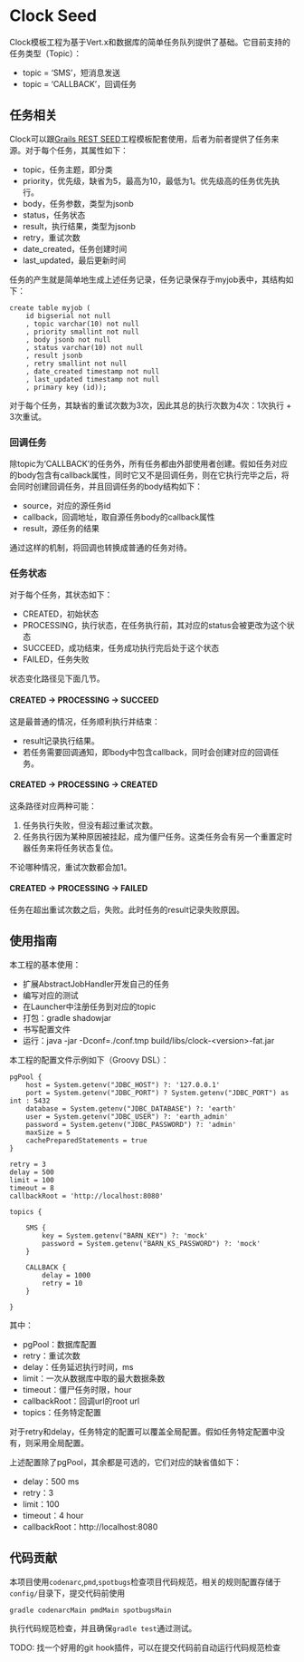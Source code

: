 # Clock Seed

Clock模板工程为基于Vert.x和数据库的简单任务队列提供了基础。它目前支持的任务类型（Topic）：
- topic = ‘SMS’，短消息发送
- topic = ‘CALLBACK’，回调任务

## 任务相关

Clock可以跟[Grails REST SEED](https://github.com/DTeam-Top/grails-rest-seed)工程模板配套使用，后者为前者提供了任务来源。对于每个任务，其属性如下：
- topic，任务主题，即分类
- priority，优先级，缺省为5，最高为10，最低为1。优先级高的任务优先执行。
- body，任务参数，类型为jsonb
- status，任务状态
- result，执行结果，类型为jsonb
- retry，重试次数
- date_created，任务创建时间
- last_updated，最后更新时间

任务的产生就是简单地生成上述任务记录，任务记录保存于myjob表中，其结构如下：

~~~
create table myjob (
    id bigserial not null
    , topic varchar(10) not null
    , priority smallint not null
    , body jsonb not null
    , status varchar(10) not null
    , result jsonb
    , retry smallint not null
    , date_created timestamp not null
    , last_updated timestamp not null
    , primary key (id));
~~~

对于每个任务，其缺省的重试次数为3次，因此其总的执行次数为4次：1次执行 + 3次重试。

### 回调任务

除topic为‘CALLBACK’的任务外，所有任务都由外部使用者创建。假如任务对应的body包含有callback属性，同时它又不是回调任务，则在它执行完毕之后，将会同时创建回调任务，并且回调任务的body结构如下：
- source，对应的源任务id
- callback，回调地址，取自源任务body的callback属性
- result，源任务的结果

通过这样的机制，将回调也转换成普通的任务对待。

### 任务状态

对于每个任务，其状态如下：
- CREATED，初始状态
- PROCESSING，执行状态，在任务执行前，其对应的status会被更改为这个状态
- SUCCEED，成功结束，任务成功执行完后处于这个状态
- FAILED，任务失败

状态变化路径见下面几节。

#### CREATED -> PROCESSING -> SUCCEED

这是最普通的情况，任务顺利执行并结束：
- result记录执行结果。
- 若任务需要回调通知，即body中包含callback，同时会创建对应的回调任务。

#### CREATED -> PROCESSING -> CREATED

这条路径对应两种可能：
1. 任务执行失败，但没有超过重试次数。
1. 任务执行因为某种原因被挂起，成为僵尸任务。这类任务会有另一个重置定时器任务来将任务状态复位。

不论哪种情况，重试次数都会加1。

#### CREATED -> PROCESSING -> FAILED

任务在超出重试次数之后，失败。此时任务的result记录失败原因。

## 使用指南

本工程的基本使用：
- 扩展AbstractJobHandler开发自己的任务
- 编写对应的测试
- 在Launcher中注册任务到对应的topic
- 打包：gradle shadowjar
- 书写配置文件
- 运行：java -jar -Dconf=./conf.tmp build/libs/clock-\<version\>-fat.jar

本工程的配置文件示例如下（Groovy DSL）：
~~~
pgPool {
    host = System.getenv("JDBC_HOST") ?: '127.0.0.1'
    port = System.getenv("JDBC_PORT") ? System.getenv("JDBC_PORT") as int : 5432
    database = System.getenv("JDBC_DATABASE") ?: 'earth'
    user = System.getenv("JDBC_USER") ?: 'earth_admin'
    password = System.getenv("JDBC_PASSWORD") ?: 'admin'
    maxSize = 5
    cachePreparedStatements = true
}

retry = 3
delay = 500
limit = 100
timeout = 8
callbackRoot = 'http://localhost:8080'

topics {

    SMS {
        key = System.getenv("BARN_KEY") ?: 'mock'
        password = System.getenv("BARN_KS_PASSWORD") ?: 'mock'
    }

    CALLBACK {
        delay = 1000
        retry = 10
    }

}
~~~

其中：
- pgPool：数据库配置
- retry：重试次数
- delay：任务延迟执行时间，ms
- limit：一次从数据库中取的最大数据条数
- timeout：僵尸任务时限，hour
- callbackRoot：回调url的root url
- topics：任务特定配置

对于retry和delay，任务特定的配置可以覆盖全局配置。假如任务特定配置中没有，则采用全局配置。

上述配置除了pgPool，其余都是可选的，它们对应的缺省值如下：
- delay：500 ms
- retry：3
- limit：100
- timeout：4 hour
- callbackRoot：http://localhost:8080

## 代码贡献

本项目使用`codenarc`,`pmd`,`spotbugs`检查项目代码规范，相关的规则配置存储于`config/`目录下，提交代码前使用

```bash
gradle codenarcMain pmdMain spotbugsMain
```

执行代码规范检查，并且确保`gradle test`通过测试。

TODO: 找一个好用的git hook插件，可以在提交代码前自动运行代码规范检查
